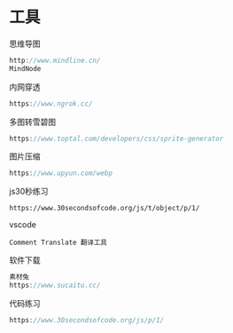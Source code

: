 # 工具

思维导图

```js
http://www.mindline.cn/
MindNode
```

内网穿透

```js
https://www.ngrok.cc/
```

多图转雪碧图

```js
https://www.toptal.com/developers/css/sprite-generator
```

图片压缩

```js
https://www.upyun.com/webp
```

js30秒练习

```
https://www.30secondsofcode.org/js/t/object/p/1/
```

vscode

```
Comment Translate 翻译工具
```

软件下载

```js
素材兔
https://www.sucaitu.cc/
```

代码练习

```js
https://www.30secondsofcode.org/js/p/1/
```

